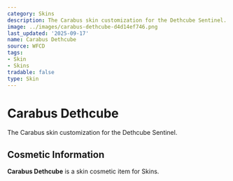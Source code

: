 ```yaml
---
category: Skins
description: The Carabus skin customization for the Dethcube Sentinel.
image: ../images/carabus-dethcube-d4d14ef746.png
last_updated: '2025-09-17'
name: Carabus Dethcube
source: WFCD
tags:
- Skin
- Skins
tradable: false
type: Skin
---
```


# Carabus Dethcube

The Carabus skin customization for the Dethcube Sentinel.

## Cosmetic Information

**Carabus Dethcube** is a skin cosmetic item for Skins.

